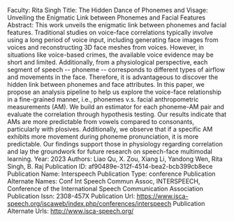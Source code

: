 Faculty: Rita Singh
Title: The Hidden Dance of Phonemes and Visage: Unveiling the Enigmatic Link between Phonemes and Facial Features
Abstract: This work unveils the enigmatic link between phonemes and facial features. Traditional studies on voice-face correlations typically involve using a long period of voice input, including generating face images from voices and reconstructing 3D face meshes from voices. However, in situations like voice-based crimes, the available voice evidence may be short and limited. Additionally, from a physiological perspective, each segment of speech -- phoneme -- corresponds to different types of airflow and movements in the face. Therefore, it is advantageous to discover the hidden link between phonemes and face attributes. In this paper, we propose an analysis pipeline to help us explore the voice-face relationship in a fine-grained manner, i.e., phonemes v.s. facial anthropometric measurements (AM). We build an estimator for each phoneme-AM pair and evaluate the correlation through hypothesis testing. Our results indicate that AMs are more predictable from vowels compared to consonants, particularly with plosives. Additionally, we observe that if a specific AM exhibits more movement during phoneme pronunciation, it is more predictable. Our findings support those in physiology regarding correlation and lay the groundwork for future research on speech-face multimodal learning.
Year: 2023
Authors: Liao Qu, X. Zou, Xiang Li, Yandong Wen, Rita Singh, B. Raj
Publication ID: af90489e-312f-4514-bea2-bcb399cb8ece
Publication Name: Interspeech
Publication Type: conference
Publication Alternate Names: Conf Int Speech Commun Assoc, INTERSPEECH, Conference of the International Speech Communication Association
Publication Issn: 2308-457X
Publication Url: https://www.isca-speech.org/iscaweb/index.php/conferences/interspeech
Publication Alternate Urls: http://www.isca-speech.org/
